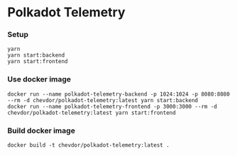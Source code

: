 # Polkadot Telemetry

### Setup

```
yarn
yarn start:backend
yarn start:frontend
```

### Use docker image

```
docker run --name polkadot-telemetry-backend -p 1024:1024 -p 8080:8080 --rm -d chevdor/polkadot-telemetry:latest yarn start:backend
docker run --name polkadot-telemetry-frontend -p 3000:3000 --rm -d chevdor/polkadot-telemetry:latest yarn start:frontend

```

### Build docker image

```
docker build -t chevdor/polkadot-telemetry:latest .
```